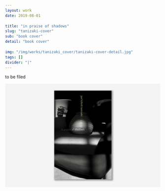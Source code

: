 ```yaml
---
layout: work
date: 2019-08-01

title: "in praise of shadows"
slug: "tanizaki-cover"
sub: "book cover"
detail: "book cover"

img: "/img/works/tanizaki_cover/tanizaki-cover-detail.jpg"
tags: []
divider: "|"
---
```


to be filed

![tanizaki cover](/img/works/tanizaki_cover/tanizaki-cover.jpg)

